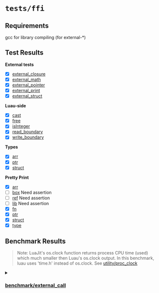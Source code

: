 <!-- markdownlint-disable MD036 -->
<!-- markdownlint-disable MD033 -->

# `tests/ffi`

## Requirements

gcc for library compiling (for external-\*)

## Test Results

**External tests**

- [x] [external_closure](./external_closure/init.luau)
- [x] [external_math](./external_math/init.luau)
- [x] [external_pointer](./external_pointer/init.luau)
- [x] [external_print](./external_print/init.luau)
- [x] [external_struct](./external_struct/init.luau)

**Luau-side**

- [x] [cast](./cast.luau)
- [x] [free](./free.luau)
- [x] [isInteger](./isInteger.luau)
- [x] [read_boundary](./read_boundary.luau)
- [x] [write_boundary](./write_boundary.luau)

**Types**

- [x] [arr](./types/arr.luau)
- [x] [ptr](./types/ptr.luau)
- [x] [struct](./types/struct.luau)

**Pretty Print**

- [x] [arr](./pretty_print/arr.luau)
- [ ] [box](./pretty_print/box.luau) Need assertion
- [ ] [ref](./pretty_print/ref.luau) Need assertion
- [ ] [lib](./pretty_print/lib.luau) Need assertion
- [x] [fn](./pretty_print/fn.luau)
- [x] [ptr](./pretty_print/ptr.luau)
- [x] [struct](./pretty_print/struct.luau)
- [x] [type](./pretty_print/type.luau)

## Benchmark Results

> Note: LuaJit's os.clock function returns process CPU time (used) which much smaller then Luau's os.clock output. In this benchmark, luau uses 'time.h' instead of os.clock. See [utility/proc_clock](./utility/proc_clock/init.luau)

<details><summary><h3><a href="./benchmark/external_call/init.luau">benchmark/external_call</a></h3></summary>

**Target external c function**

```c
int add(int a, int b) {
    return a + b;
}
```

bench_scale = 1000000

**Lune ffi**

Command: `cargo run run tests/ffi/benchmark/external_call`
Command: `cargo run --profile=release run tests/ffi/benchmark/external_call`

- Device1-Linux-PVE  
  Lune release target: 0.205127 (sec)  
  Lune dev target: 1.556489 (sec)

  > Commit: ddf0c4c

- Device2-Windows-11
  Lune release target: 0.1875 (sec)  
  Lune dev target: ? SEGFUALT (sec)

  > Commit: ddf0c4c

**C**

- Device1-Linux-PVE: 0.001949 (sec)
  > gcc (GCC) 14.2.1 20240910

**LuaJit ffi**

Command: `luajit tests/ffi/benchmark/external_call/luajit.lua`

- Device1-Linux-PVE: 0.001682 (sec)
  > LuaJIT 2.1.1727870382  
  > (flags = JIT ON SSE3 SSE4.1 BMI2 fold cse dce fwd dse narrow loop abc sink fuse)

**Deno ffi**

Command: `deno run --unstable-ffi --allow-ffi ./tests/ffi/benchmark/external_call/deno.ts`

- Device1-Linux-PVE: 0.006384 (sec)
  > Deno 1.46.3 (v8 = 12.9.202.5-rusty)

**Sysinformation**

- Device1-Linux-PVE

  > CPU: AMD Ryzen 5 7600 (12) @ 5.1  
  > MEM: 61898MiB 5600 MT/s  
  > KERNEL: 6.8.12-2-pve (Proxmox VE 8.2.7 x86_64)

- Device2-Windows-11

  > CPU: AMD Ryzen 5 7600 (4) @ 3.800GHz  
  > MEM: 12250MiB 5600 MT/s  
  > KERNEL: 10.0.22631 (Windows 11 x86_64)  
  > HOST: QEMU Standard PC (Q35 + ICH9, 2009)

</details>
